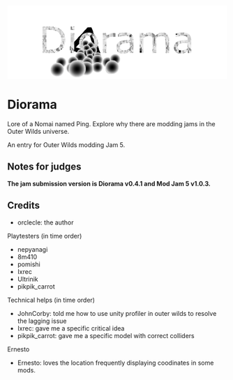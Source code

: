 ![](thumbnail.png?raw=true)

# Diorama

Lore of a Nomai named Ping. Explore why there are modding jams in the Outer Wilds universe.

An entry for Outer Wilds modding Jam 5.

## Notes for judges

**The jam submission version is Diorama v0.4.1 and Mod Jam 5 v1.0.3.**

## Credits

* orclecle: the author

Playtesters (in time order)

* nepyanagi
* 8m410
* pomishi
* Ixrec
* Ultrinik
* pikpik\_carrot

Technical helps (in time order)

* JohnCorby: told me how to use unity profiler in outer wilds to resolve the lagging issue
* Ixrec: gave me a specific critical idea
* pikpik\_carrot: gave me a specific model with correct colliders

Ernesto

* Ernesto: loves the location frequently displaying coodinates in some mods.
